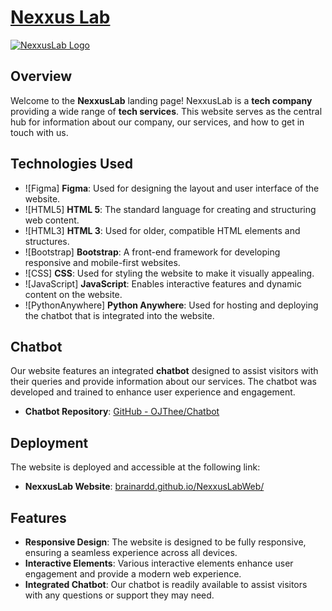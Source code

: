 # <a href="brainardd.github.io/NexxusLabWeb/" target="_blank">Nexxus Lab</a>

 <a href="brainardd.github.io/NexxusLabWeb/" target="_blank">![NexxusLab Logo](https://github.com/Brainardd/NexxusLabWeb/assets/90681357/a9f90da0-a947-4946-ac75-9de024aad6c2)</a>

## Overview

Welcome to the **NexxusLab** landing page! NexxusLab is a **tech company** providing a wide range of **tech services**. This website serves as the central hub for information about our company, our services, and how to get in touch with us.

## Technologies Used

- ![Figma] **Figma**: Used for designing the layout and user interface of the website.
- ![HTML5] **HTML 5**: The standard language for creating and structuring web content.
- ![HTML3] **HTML 3**: Used for older, compatible HTML elements and structures.
- ![Bootstrap] **Bootstrap**: A front-end framework for developing responsive and mobile-first websites.
- ![CSS] **CSS**: Used for styling the website to make it visually appealing.
- ![JavaScript] **JavaScript**: Enables interactive features and dynamic content on the website.
- ![PythonAnywhere] **Python Anywhere**: Used for hosting and deploying the chatbot that is integrated into the website.

## Chatbot

Our website features an integrated **chatbot** designed to assist visitors with their queries and provide information about our services. The chatbot was developed and trained to enhance user experience and engagement.

- **Chatbot Repository**: [GitHub - OJThee/Chatbot](https://github.com/OJThee/Chatbot)

## Deployment

The website is deployed and accessible at the following link:

- **NexxusLab Website**: [brainardd.github.io/NexxusLabWeb/](https://brainardd.github.io/NexxusLabWeb/)

## Features

- **Responsive Design**: The website is designed to be fully responsive, ensuring a seamless experience across all devices.
- **Interactive Elements**: Various interactive elements enhance user engagement and provide a modern web experience.
- **Integrated Chatbot**: Our chatbot is readily available to assist visitors with any questions or support they may need.


